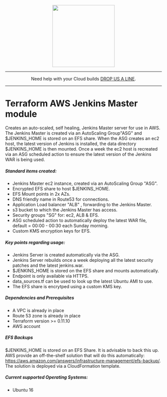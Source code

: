 <p align="center">
  <a href="https://www.cloud42.io/" target="_blank" rel="Homepage">
  <img width="200" height="200" src="https://www.cloud42.io/wp-content/uploads/2020/01/transparent_small.png">
  </a>
</p>

---
<p align="center">Need help with your Cloud builds <a href="https://www.cloud42.io/contact/" target="_blank" rel="ContactUS"> DROP US A LINE</a>.</p>

---
# Terraform AWS Jenkins Master module

Creates an auto-scaled, self healing, Jenkins Master server for use in AWS. The Jenkins Master is created via an AutoScaling Group"ASG" and $JENKINS\_HOME is stored on an EFS share. When the ASG creates an ec2 host, the latest version of Jenkins is installed, the data directory $JENKINS\_HOME is then mounted. Once a week the ec2 host is recreated via an ASG scheduled action to ensure the latest version of the Jenkins WAR is being used. 

##### Standard items created:

 * Jenkins Master ec2 instance, created via an AutoScaling Group "ASG".
 * Encrypted EFS share to host $JENKINS_HOME.
 * EFS Mount points in 2x AZs.
 * DNS friendly name in Route53 for connections.
 * Application Load balancer "ALB" , forwarding to the Jenkins Master.
 * s3 bucket to which the Jenkins Master has access.
 * Security groups "SG" for: ec2, ALB & EFS.
 * ASG scheduled action to automatically deploy the latest WAR file, default = 00:00 - 00:30 each Sunday morning.
 * Custom KMS encryption keys for EFS.
 
##### Key points regarding usage:

 * Jenkins Server is created automatically via the ASG.
 * Jenkins Server rebuilds once a week deploying all the latest security patches and the latest jenkins.war.
 * $JENKINS\_HOME is stored on the EFS share and mounts automatically.
 * Endpoint is only available via HTTPS.
 * data\_sources.tf can be used to look up the latest Ubuntu AMI to use.
 * The EFS share is encrytped using a custom KMS key.

##### Dependencies and Prerequisites

 * A VPC is already in place
 * Route 53 zone is already in place
 * Terraform version >= 0.11.10
 * AWS account

##### EFS Backups

 $JENKINS\_HOME is stored on an EFS Share. It is advisable to back this up. AWS provide an off-the-shelf solution that will do this automatically: https://aws.amazon.com/answers/infrastructure-management/efs-backup/. The solution is deployed via a CloudFormation template.

##### Current supported Operating Systems:

 * Ubuntu 16



